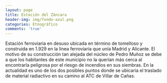 ```yaml
---
layout: page
title: Estación del Záncara
header-img: img/fondo-azul.png
categories: Etnográfico
comments: 'true'
---
```



Estación ferroviaria en desuso ubicada en término de tomelloso y construida en 1.929 en la línea ferroviaria que unía Madrid y Alicante. El motivo de su construcción tan alejada del núcleo de Pedro Muñoz se debe a que los habitantes de este municipio no la querían más cerca al encontrarla peligrosa por el riesgo de incendios en sus siembras. En la actualidad es uno de los dos posibles puntos donde se ubicaría el traslado de material radiactivo en su camino al ATC de Villar de Cañas.

<div class="photos">
</div>

